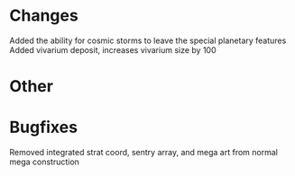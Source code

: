 # Changes
Added the ability for cosmic storms to leave the special planetary features
Added vivarium deposit, increases vivarium size by 100

# Other

# Bugfixes
Removed integrated strat coord, sentry array, and mega art from normal mega construction